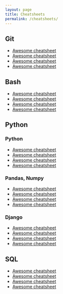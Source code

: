 ```yaml
---
layout: page
title: Cheatsheets
permalink: /cheatsheets/
---
```


<h2>Git</h2>

- [Awesome cheatsheet](#)
- [Awesome cheatsheet](#)
- [Awesome cheatsheet](#)
- [Awesome cheatsheet](#)



<h2>Bash</h2>

- [Awesome cheatsheet](#)
- [Awesome cheatsheet](#)
- [Awesome cheatsheet](#)
- [Awesome cheatsheet](#)

<h2>Python</h2>

<h3>Python</h3>	

- [Awesome cheatsheet](#)
- [Awesome cheatsheet](#)
- [Awesome cheatsheet](#)
- [Awesome cheatsheet](#)


<h3>Pandas, Numpy</h3>

- [Awesome cheatsheet](#)
- [Awesome cheatsheet](#)
- [Awesome cheatsheet](#)
- [Awesome cheatsheet](#)
	
<h3>Django</h3>

- [Awesome cheatsheet](#)
- [Awesome cheatsheet](#)
- [Awesome cheatsheet](#)
- [Awesome cheatsheet](#)

<h2>SQL</h2>

- [Awesome cheatsheet](#)
- [Awesome cheatsheet](#)
- [Awesome cheatsheet](#)
- [Awesome cheatsheet](#)